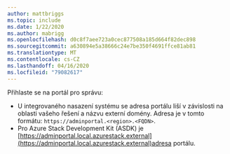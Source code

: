 ```yaml
---
author: mattbriggs
ms.topic: include
ms.date: 1/22/2020
ms.author: mabrigg
ms.openlocfilehash: d0c8f7aee723a0cec877508a185d664f82dec898
ms.sourcegitcommit: a630894e5a38666c24e7be350f4691ffce81ab81
ms.translationtype: MT
ms.contentlocale: cs-CZ
ms.lasthandoff: 04/16/2020
ms.locfileid: "79082617"
---
```

Přihlaste se na portál pro správu:

* U integrovaného nasazení systému se adresa portálu liší v závislosti na oblasti vašeho řešení a názvu externí domény. Adresa je v tomto formátu: `https://adminportal.<region>.<FQDN>`.
* Pro Azure Stack Development Kit (ASDK) je [https://adminportal.local.azurestack.external](https://adminportal.local.azurestack.external)adresa portálu.
